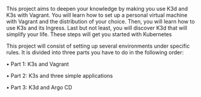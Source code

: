 This project aims to deepen your knowledge by making you use K3d and K3s with
Vagrant.
You will learn how to set up a personal virtual machine with Vagrant and the
distribution of your choice. Then, you will learn how to use K3s and its Ingress.
Last but not least, you will discover K3d that will simplify your life.
These steps will get you started with Kubernetes

This project will consist of setting up several environments under specific rules.
It is divided into three parts you have to do in the following order:

• Part 1: K3s and Vagrant

• Part 2: K3s and three simple applications

• Part 3: K3d and Argo CD
